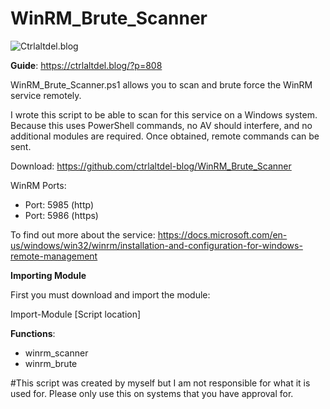 # WinRM_Brute_Scanner
![Ctrlaltdel.blog](https://ctrla1tdel.files.wordpress.com/2019/04/cropped-thumb-1920-865098.jpg)

**Guide**: https://ctrlaltdel.blog/?p=808

WinRM_Brute_Scanner.ps1 allows you to scan and brute force the WinRM service remotely.


I wrote this script to be able to scan for this service on a Windows system. Because this uses PowerShell commands, no AV should interfere, and no additional modules are required.  Once obtained, remote commands can be sent.

Download: https://github.com/ctrlaltdel-blog/WinRM_Brute_Scanner

WinRM Ports:

- Port: 5985 (http)
- Port: 5986 (https)


To find out more about the service: https://docs.microsoft.com/en-us/windows/win32/winrm/installation-and-configuration-for-windows-remote-management


**Importing Module**

First you must download and import the module:

Import-Module [Script location]



**Functions**:

- winrm_scanner
- winrm_brute


#This script was created by myself but I am not responsible for what it is used for. Please only use this on systems that you have approval for. 

